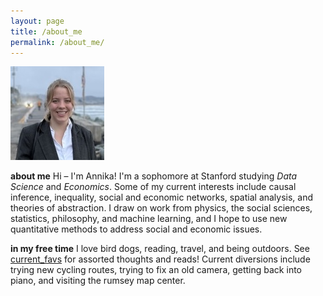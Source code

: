 ```yaml
---
layout: page
title: /about_me
permalink: /about_me/
---
```

![Annika Younge](/assets/images/profile_150x150.jpg)

**about me**
Hi – I'm Annika! I'm a sophomore at Stanford studying *Data Science* and *Economics*. Some of my current interests include causal inference, inequality, social and economic networks, spatial analysis, and theories of abstraction. I draw on work from physics, the social sciences, statistics, philosophy, and machine learning, and I hope to use new quantitative methods to address social and economic issues.

**in my free time**
I love bird dogs, reading, travel, and being outdoors. See [current_favs](current_favs.md) for assorted thoughts and reads! Current diversions include trying new cycling routes, trying to fix an old camera, getting back into piano, and visiting the rumsey map center.
